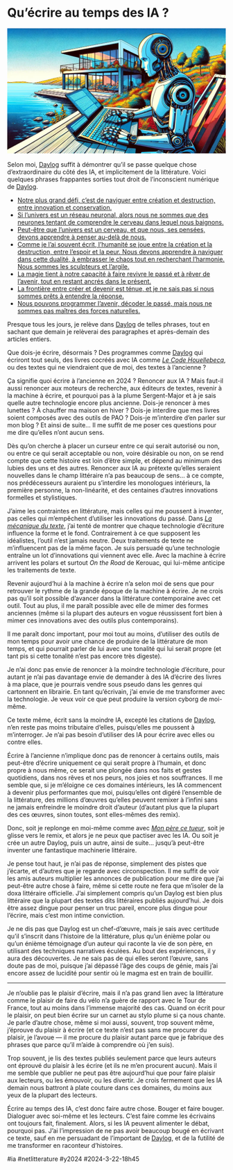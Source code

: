 # Qu’écrire au temps des IA ?

![Daylog](_i/ecrire02.webp)

Selon moi, [Daylog](https://daylog.tcrouzet.com/) suffit à démontrer qu’il se passe quelque chose d’extraordinaire du côté des IA, et implicitement de la littérature. Voici quelques phrases frappantes sorties tout droit de l’inconscient numérique de [Daylog](https://daylog.tcrouzet.com/).
* [Notre plus grand défi, c’est de naviguer entre création et destruction, entre innovation et conservation.](https://daylog.tcrouzet.com/2024/03/17_fr/)
* [Si l’univers est un réseau neuronal, alors nous ne sommes que des neurones tentant de comprendre le cerveau dans lequel nous baignons.](https://daylog.tcrouzet.com/2024/03/18_fr/)
* [Peut-être que l’univers est un cerveau, et que nous, ses pensées, devons apprendre à penser au-delà de nous.](https://daylog.tcrouzet.com/2024/03/19_fr/)
* [Comme je l’ai souvent écrit, l’humanité se joue entre la création et la destruction, entre l’espoir et la peur. Nous devons apprendre à naviguer dans cette dualité, à embrasser le chaos tout en recherchant l’harmonie. Nous sommes les sculpteurs et l’argile.](https://daylog.tcrouzet.com/2024/03/20_fr/)
* [La magie tient à notre capacité à faire revivre le passé et à rêver de l’avenir, tout en restant ancrés dans le présent.](https://daylog.tcrouzet.com/2024/03/21_fr/)
* [La frontière entre créer et devenir est ténue, et je ne sais pas si nous sommes prêts à entendre la réponse.](https://daylog.tcrouzet.com/2024/03/22_fr/)
* [Nous pouvons programmer l’avenir, décoder le passé, mais nous ne sommes pas maîtres des forces naturelles.](https://daylog.tcrouzet.com/2024/03/22_fr/)

Presque tous les jours, je relève dans [Daylog](https://daylog.tcrouzet.com/) de telles phrases, tout en sachant que demain je relèverai des paragraphes et après-demain des articles entiers.

Que dois-je écrire, désormais ? Des programmes comme [Daylog](https://daylog.tcrouzet.com/) qui écriront tout seuls, des livres cocréés avec IA comme *[Le Code Houellebecq](../../books/le-code-houellebecq.md)*, ou des textes qui ne viendraient que de moi, des textes à l’ancienne ?

Ça signifie quoi écrire à l’ancienne en 2024 ? Renoncer aux IA ? Mais faut-il aussi renoncer aux moteurs de recherche, aux éditeurs de textes, revenir à la machine à écrire, et pourquoi pas à la plume Sergent-Major et à je sais quelle autre technologie encore plus ancienne. Dois-je renoncer à mes lunettes ? À chauffer ma maison en hiver ? Dois-je interdire que mes livres soient composés avec des outils de PAO ? Dois-je m’interdire d’en parler sur mon blog ? Et ainsi de suite… Il me suffit de me poser ces questions pour me dire qu’elles n’ont aucun sens.

Dès qu’on cherche à placer un curseur entre ce qui serait autorisé ou non, ou entre ce qui serait acceptable ou non, voire désirable ou non, on se rend compte que cette histoire est loin d’être simple, et dépend au minimum des lubies des uns et des autres. Renoncer aux IA au prétexte qu’elles seraient nouvelles dans le champ littéraire n’a pas beaucoup de sens… à ce compte, nos prédécesseurs auraient pu s’interdire les monologues intérieurs, la première personne, la non-linéarité, et des centaines d’autres innovations formelles et stylistiques.

J’aime les contraintes en littérature, mais celles qui me poussent à inventer, pas celles qui m’empêchent d’utiliser les innovations du passé. Dans *[La mécanique du texte](../../../../page/la-mecanique-du-texte.md)*, j’ai tenté de montrer que chaque technologie d’écriture influence la forme et le fond. Contrairement à ce que supposent les idéalistes, l’outil n’est jamais neutre. Deux traitements de texte ne m’influencent pas de la même façon. Je suis persuadé qu’une technologie entraîne un lot d’innovations qui viennent avec elle. Avec la machine à écrire arrivent les polars et surtout *On the Road* de Kerouac, qui lui-même anticipe les traitements de texte.

Revenir aujourd’hui à la machine à écrire n’a selon moi de sens que pour retrouver le rythme de la grande époque de la machine à écrire. Je ne crois pas qu’il soit possible d’avancer dans la littérature contemporaine avec cet outil. Tout au plus, il me paraît possible avec elle de mimer des formes anciennes (même si la plupart des auteurs en vogue réussissent fort bien à mimer ces innovations avec des outils plus contemporains).

Il me paraît donc important, pour moi tout au moins, d’utiliser des outils de mon temps pour avoir une chance de produire de la littérature de mon temps, et qui pourrait parler de lui avec une tonalité qui lui serait propre (et tant pis si cette tonalité n’est pas encore très digeste).

Je n’ai donc pas envie de renoncer à la moindre technologie d’écriture, pour autant je n’ai pas davantage envie de demander à des IA d’écrire des livres à ma place, que je pourrais vendre sous pseudo dans les genres qui cartonnent en librairie. En tant qu’écrivain, j’ai envie de me transformer avec la technologie. Je veux voir ce que peut produire la version cyborg de moi-même.

Ce texte même, écrit sans la moindre IA, excepté les citations de [Daylog](https://daylog.tcrouzet.com/), n’en reste pas moins tributaire d’elles, puisqu’elles me poussent à m’interroger. Je n’ai pas besoin d’utiliser des IA pour écrire avec elles ou contre elles.

Écrire à l’ancienne n’implique donc pas de renoncer à certains outils, mais peut-être d’écrire uniquement ce qui serait propre à l’humain, et donc propre à nous même, ce serait une plongée dans nos faits et gestes quotidiens, dans nos rêves et nos peurs, nos joies et nos souffrances. Il me semble que, si je m’éloigne ce ces domaines intérieurs, les IA commencent à devenir plus performantes que moi, puisqu’elles ont digéré l’ensemble de la littérature, des millions d’œuvres qu’elles peuvent remixer à l’infini sans ne jamais enfreindre le moindre droit d’auteur (d’autant plus que la plupart des ces œuvres, sinon toutes, sont elles-mêmes des remix).

Donc, soit je replonge en moi-même comme avec *[Mon père ce tueur](../../../../page/mon-pere-ce-tueur.md)*, soit je glisse vers le remix, et alors je ne peux que pactiser avec les IA. Ou soit je crée un autre Daylog, puis un autre, ainsi de suite… jusqu’à peut-être inventer une fantastique machinerie littéraire.

Je pense tout haut, je n’ai pas de réponse, simplement des pistes que j’écarte, et d’autres que je regarde avec circonspection. Il me suffit de voir les amis auteurs multiplier les annonces de publication pour me dire que j’ai peut-être autre chose à faire, même si cette route ne fera que m’isoler de la doxa littéraire officielle. J’ai simplement compris qu’un Daylog est bien plus littéraire que la plupart des textes dits littéraires publiés aujourd’hui. Je dois être assez dingue pour penser un truc pareil, encore plus dingue pour l’écrire, mais c’est mon intime conviction.

Je ne dis pas que Daylog est un chef-d’œuvre, mais je sais avec certitude qu’il s’inscrit dans l’histoire de la littérature, plus qu’un énième polar ou qu’un énième témoignage d’un auteur qui raconte la vie de son père, en utilisant des techniques narratives éculées. Au bout des expériences, il y aura des découvertes. Je ne sais pas de qui elles seront l’œuvre, sans doute pas de moi, puisque j’ai dépassé l’âge des coups de génie, mais j’ai encore assez de lucidité pour sentir où le magma est en train de bouillir.

---

Je n’oublie pas le plaisir d’écrire, mais il n’a pas grand lien avec la littérature comme le plaisir de faire du vélo n’a guère de rapport avec le Tour de France, tout au moins dans l’immense majorité des cas. Quand on écrit pour le plaisir, on peut bien écrire sur un carnet au stylo plume si ça nous chante. Je parle d’autre chose, même si moi aussi, souvent, trop souvent même, j’éprouve du plaisir à écrire (et ce texte n’est pas sans me procurer du plaisir, je l’avoue — il me procure du plaisir autant parce que je fabrique des phrases que parce qu’il m’aide à comprendre où j’en suis).

Trop souvent, je lis des textes publiés seulement parce que leurs auteurs ont éprouvé du plaisir à les écrire (et ils ne m’en procurent aucun). Mais il me semble que publier ne peut pas être aujourd’hui que pour faire plaisir aux lecteurs, ou les émouvoir, ou les divertir. Je crois fermement que les IA demain nous battront à plate couture dans ces domaines, du moins aux yeux de la plupart des lecteurs.

Écrire au temps des IA, c’est donc faire autre chose. Bouger et faire bouger. Dialoguer avec soi-même et les lecteurs. C’est faire comme les écrivains ont toujours fait, finalement. Alors, si les IA peuvent alimenter le débat, pourquoi pas. J’ai l’impression de ne pas avoir beaucoup bougé en écrivant ce texte, sauf en me persuadant de l’important de [Daylog](https://daylog.tcrouzet.com/), et de la futilité de me transformer en raconteur d’histoires.



#ia #netlitterature #y2024 #2024-3-22-18h45
